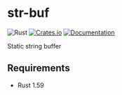 # str-buf

![Rust](https://github.com/DoumanAsh/str-buf/workflows/Rust/badge.svg?branch=master)
[![Crates.io](https://img.shields.io/crates/v/str-buf.svg)](https://crates.io/crates/str-buf)
[![Documentation](https://docs.rs/str-buf/badge.svg)](https://docs.rs/crate/str-buf/)

Static string buffer

## Requirements

- Rust 1.59
